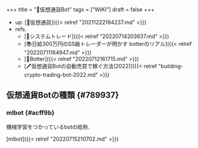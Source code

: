 +++
title = "📝仮想通貨Bot"
tags = ["WIKI"]
draft = false
+++

-   up: [📝仮想通貨]({{< relref "20211222194237.md" >}})
-   refs.
    -   [📝システムトレード]({{< relref "20220714203637.md" >}})
    -   [📚日給300万円のSS級トレーダーが明かす botterのリアル]({{< relref "20220711164947.md" >}})
    -   [🔖Botter]({{< relref "20220712161715.md" >}})
    -   [🖊仮想通貨Botの自動売買で稼ぐ方法(2022)]({{< relref "building-crypto-trading-bot-2022.md" >}})


## 仮想通貨Botの種類 {#789937}


### mlbot {#acff9b}

機械学習をつかっているbotの総称.

[mlbot]({{< relref "20220715210702.md" >}})
